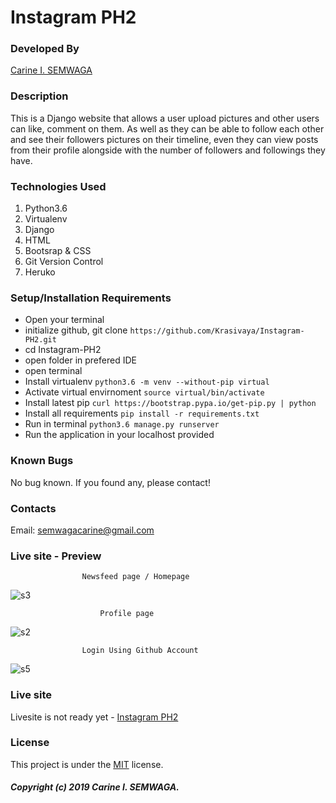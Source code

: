 # Instagram PH2

### Developed By
[Carine I. SEMWAGA](https://github.com/Krasivaya)

### Description
This is a Django website that allows a user upload pictures and other users can like, comment on them. As well as they can be able to follow each other and see their followers pictures on their timeline, even they can view posts from their profile alongside with the number of followers and followings they have.

### Technologies Used

1. Python3.6
2. Virtualenv
3. Django 
4. HTML
5. Bootsrap & CSS
6. Git Version Control
7. Heruko

### Setup/Installation Requirements

* Open your terminal
* initialize github, git clone ` https://github.com/Krasivaya/Instagram-PH2.git `
* cd Instagram-PH2
* open folder in prefered IDE
* open terminal
* Install virtualenv `python3.6 -m venv --without-pip virtual`
* Activate virtual envirnoment `source virtual/bin/activate`
* Install latest pip `curl https://bootstrap.pypa.io/get-pip.py | python`
* Install all requirements `pip install -r requirements.txt`
* Run in terminal `python3.6 manage.py runserver`
* Run the application in your localhost provided

### Known Bugs
No bug known. If you found any, please contact!

### Contacts
Email: semwagacarine@gmail.com

### Live site - Preview
                    Newsfeed page / Homepage
![s3](https://user-images.githubusercontent.com/51264308/67236880-6aea2d80-f44a-11e9-94de-95e7a931f3cc.png)

                        Profile page
![s2](https://user-images.githubusercontent.com/51264308/67236901-74739580-f44a-11e9-8797-090cb976bf69.png)

                    Login Using Github Account
![s5](https://user-images.githubusercontent.com/51264308/67374536-9459a500-f581-11e9-8d40-1ccf631642a3.png)





### Live site
Livesite is not ready yet - [Instagram PH2](https://krasivaya-instagram.herokuapp.com/)

### License
This project is under the [MIT](https://github.com/Krasivaya/github/blob/master/LICENSE) license.

##### Copyright (c) 2019 Carine I. SEMWAGA.